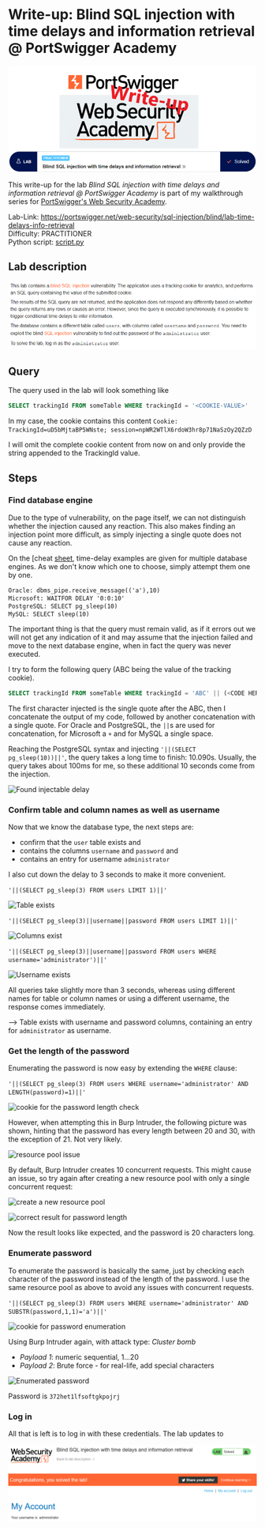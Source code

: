 # Write-up: Blind SQL injection with time delays and information retrieval @ PortSwigger Academy

![logo](img/logo.png)

This write-up for the lab *Blind SQL injection with time delays and information retrieval @ PortSwigger Academy* is part of my walkthrough series for [PortSwigger's Web Security Academy](https://portswigger.net/web-security).

Lab-Link: <https://portswigger.net/web-security/sql-injection/blind/lab-time-delays-info-retrieval>  
Difficulty: PRACTITIONER  
Python script: [script.py](script.py)  

## Lab description

![Lab Description](img/lab_description.png)

## Query

The query used in the lab will look something like

```sql
SELECT trackingId FROM someTable WHERE trackingId = '<COOKIE-VALUE>'
```

In my case, the cookie contains this content
`Cookie: TrackingId=uD5bMjtaBP5WNste; session=npWR2WTlX6rdoW3hr8p71NaSzOy2QZzD`

I will omit the complete cookie content from now on and only provide the string appended to the TrackingId value.

## Steps

### Find database engine

Due to the type of vulnerability, on the page itself, we can not distinguish whether the injection caused any reaction. This also makes finding an injection point more difficult, as simply injecting a single quote does not cause any reaction.

On the [cheat [sheet](https://portswigger.net/web-security/sql-injection/cheat-sheet), time-delay examples are given for multiple database engines. As we don't know which one to choose, simply attempt them one by one.

```text
Oracle: dbms_pipe.receive_message(('a'),10)
Microsoft: WAITFOR DELAY '0:0:10'
PostgreSQL: SELECT pg_sleep(10)
MySQL: SELECT sleep(10) 
```

The important thing is that the query must remain valid, as if it errors out we will not get any indication of it and may assume that the injection failed and move to the next database engine, when in fact the query was never executed.

I try to form the following query (ABC being the value of the tracking cookie).

```sql
SELECT trackingId FROM someTable WHERE trackingId = 'ABC' || (<CODE HERE>) || ''
```

The first character injected is the single quote after the ABC, then I concatenate the output of my code, followed by another concatenation with a single quote. For Oracle and PostgreSQL, the `||`s are used for concatenation, for Microsoft a `+` and for MySQL a single space.

Reaching the PostgreSQL syntax and injecting `'||(SELECT pg_sleep(10))||'`, the query takes a long time to finish: 10.090s. Usually, the query takes about 100ms for me, so these additional 10 seconds come from the injection.

![Found injectable delay](img/confirm_injectable_delay.png)

### Confirm table and column names as well as username

Now that we know the database type, the next steps are:

- confirm that the `user` table exists and
- contains the columns `username` and `password` and
- contains an entry for username `administrator`

I also cut down the delay to 3 seconds to make it more convenient.

`'||(SELECT pg_sleep(3) FROM users LIMIT 1)||'`

![Table exists](img/table_check.png)

`'||(SELECT pg_sleep(3)||username||password FROM users LIMIT 1)||'`

![Columns exist](img/columns_check.png)

`'||(SELECT pg_sleep(3)||username||password FROM users WHERE username='administrator')||'`

![Username exists](img/username_check.png)

All queries take slightly more than 3 seconds, whereas using different names for table or column names or using a different username, the response comes immediately.

--> Table exists with username and password columns, containing an entry for `administrator` as username.

### Get the length of the password

Enumerating the password is now easy by extending the `WHERE` clause:

`'||(SELECT pg_sleep(3) FROM users WHERE username='administrator' AND LENGTH(password)=1)||'`

![cookie for the password length check](img/length_of_password_cookie.png)

However, when attempting this in Burp Intruder, the following picture was shown, hinting that the password has every length between 20 and 30, with the exception of 21. Not very likely.

![resource pool issue](img/password_length_pool_issue.png)

By default, Burp Intruder creates 10 concurrent requests. This might cause an issue, so try again after creating a new resource pool with only a single concurrent request:

![create a new resource pool](img/password_length_new_pool.png)

![correct result for password length](img/password_length.png)

Now the result looks like expected, and the password is 20 characters long.

### Enumerate password

To enumerate the password is basically the same, just by checking each character of the password instead of the length of the password. I use the same resource pool as above to avoid any issues with concurrent requests.

`'||(SELECT pg_sleep(3) FROM users WHERE username='administrator' AND SUBSTR(password,1,1)='a')||'`

![cookie for password enumeration](img/cookie_enumerate_password.png)

Using Burp Intruder again, with attack type: *Cluster bomb*

- *Payload 1*: numeric sequential, 1...20
- *Payload 2*: Brute force - for real-life, add special characters

![Enumerated password](img/password_result.png)

Password is `372het1lfsoftgkpojrj`

### Log in

All that is left is to log in with these credentials. The lab updates to

![success](img/success.png)

